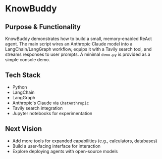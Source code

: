 # KnowBuddy

## Purpose & Functionality
KnowBuddy demonstrates how to build a small, memory-enabled ReAct agent. The main script wires an Anthropic Claude model into a LangChain/LangGraph workflow, equips it with a Tavily search tool, and streams responses to user prompts. A minimal `demo.py` is provided as a simple console demo.

## Tech Stack
- Python
- LangChain
- LangGraph
- Anthropic's Claude via `ChatAnthropic`
- Tavily search integration
- Jupyter notebooks for experimentation

## Next Vision
- Add more tools for expanded capabilities (e.g., calculators, databases)
- Build a user-facing interface for interaction
- Explore deploying agents with open-source models
